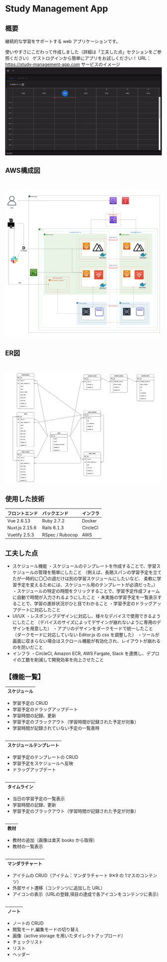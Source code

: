 # Study Management App

## 概要
継続的な学習をサポートする web アプリケーションです。

使いやすさにこだわって作成しました（詳細は「工夫した点」セクションをご参照ください）
ゲストログインから簡単にアプリをお試しください！
URL：https://study-management-app.com
サービスのイメージ
![DEMO](demo.gif "DEMO")

## AWS構成図
<br>

![AWS](AWS.png "AWS")
<br>


## ER図
<br>

![ER](ER.png "ER")
<br>


## 使用した技術
| フロントエンド  | バックエンド  | インフラ |
| :--- | :--- | :--- |
| Vue 2.6.13 | Ruby 2.7.2 | Docker |
| Nuxt.js 2.15.6 | Rails 6.1.3 | CircleCI |
| Vuetify 2.5.3 | RSpec / Rubocop | AWS |

## 工夫した点
* スケジュール機能
・スケジュールのテンプレートを作成することで、学習スケジュールの管理を簡単にしたこと
  （例えば、長期スパンの学習予定を立てたが一時的に〇〇の週だけは別の学習スケジュールにしたいなど、
    柔軟に学習予定を変えるためには、スケジュール用のテンプレートが必須だった。）
・スケジュールの特定の時間をクリックすることで、学習予定作成フォームに自動で時間が入力されるようにしたこと
・未実施の学習予定を一覧表示することで、学習の進捗状況がひと目でわかること
・学習予定のドラッグアップデートに対応したこと
* UI/UX
・レスポンシブデザインに対応し、様々なデバイスで使用できるようにしたこと
  （デバイスのサイズによってデザインが崩れないように専用のデザインを用意した）
・アプリのデザインをダークモードで統一したこと
  （ダークモードに対応していない Editor.js の css を調整した）
・ツールが画面に収まらない場合はスクロール機能が有効化され、レイアウトが崩れるのを防いだこと
* インフラ
・CircleCI, Amazon ECR, AWS Fargate, Slack を連携し、デプロイの工数を削減して開発効率を向上させたこと

## 【機能一覧】
| スケジュール |
| :--- |
* 学習予定の CRUD
* 学習予定のドラッグアップデート
* 学習時間の記録、更新
* 学習予定のブラックアウト（学習時間が記録された予定が対象）
* 学習時間が記録されていない予定の一覧表時
<br><br>

| スケジュールテンプレート |
| :--- |
* 学習予定のテンプレートの CRUD
* 学習予定をスケジュールへ反映
* ドラッグアップデート
<br><br>

| タイムライン |
| :--- |
* 当日の学習予定の一覧表示
* 学習時間の記録、更新
* 学習予定のブラックアウト（学習時間が記録された予定が対象）
<br><br>

| 教材 |
| :--- |
* 教材の追加（画像は楽天 books から取得）
* 教材の一覧表示
<br><br>

| マンダラチャート |
| :--- |
* アイテムの CRUD（アイテム：マンダラチャート 9✕9 の 1マスのコンテンツ）
* 外部サイト遷移（コンテンツに追加した URL）
* アイコンの表示（URLの登録,項目の達成で各アイコンをコンテンツに表示）
<br><br>

| ノート |
| :--- |
* ノートの CRUD
* 閲覧モード,編集モードの切り替え
* 画像（active storage を用いたダイレクトアップロード）
* チェックリスト
* リスト
* ヘッダー
<br><br>
